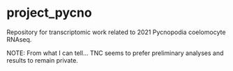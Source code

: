 # project_pycno
Repository for transcriptomic work related to 2021 Pycnopodia coelomocyte RNAseq. 

NOTE: From what I can tell... TNC seems to prefer preliminary analyses and results to remain private. 
